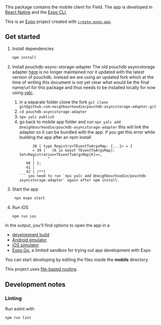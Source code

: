 This package contains the mobile client for Field. The app is developed in [React Native](https://reactnative.dev/) and the [Expo CLI](https://expo.dev/).

This is an [Expo](https://expo.dev) project created with [`create-expo-app`](https://www.npmjs.com/package/create-expo-app).

## Get started

1. Install dependencies

   ```bash
   npm install
   ```

2. Install pouchdb-async-storage-adapter
   The old pouchdb asyncstorage adapter [here](https://github.com/seigel/pouchdb-react-native/tree/master/packages/pouchdb-adapter-asyncstorage) is no longer maintained nor it updated with the latest version of pouchdb. 
   instead we are using an updated fork which at the time of writing this document is not yet clear what would be the final name/url for this package and thus needs to be installed locally for now using [yalc](https://www.npmjs.com/package/yalc).
   1. in a separate folder clone the fork `git clone git@github.com:neighbourhoodie/pouchdb-asyncstorage-adapter.git`
   2. `cd pouchdb-asyncstorage-adapter`
   3. `npx yalc publish`
   4. go back to mobile app folder and run `npx yalc add @neighbourhoodie/pouchdb-asyncstorage-adapter`
      this will link the adapter so it can be bundled with the app.
      if you get this error while building the app after an npm install 
      ```
            38 | type Registry<TEventToArgsMap: {...}> = {
            > 39 |   [K in keyof TEventToArgsMap]: Set<Registration<TEventToArgsMap[K]>>,
            |      ^
         40 | };
         41 |
         42 | /**]
      ``` you need to run `npx yalc add @neighbourhoodie/pouchdb-asyncstorage-adapter` again after npm install.

3. Start the app

   ```bash
    npx expo start
   ```
2. Run iOS
   ```bash
   npm run ios
   ```
In the output, you'll find options to open the app in a

- [development build](https://docs.expo.dev/develop/development-builds/introduction/)
- [Android emulator](https://docs.expo.dev/workflow/android-studio-emulator/)
- [iOS simulator](https://docs.expo.dev/workflow/ios-simulator/)
- [Expo Go](https://expo.dev/go), a limited sandbox for trying out app development with Expo

You can start developing by editing the files inside the **mobile** directory.

This project uses [file-based routing](https://docs.expo.dev/router/introduction).

## Development notes

### Linting

Run eslint with

```bash
npm run lint
```